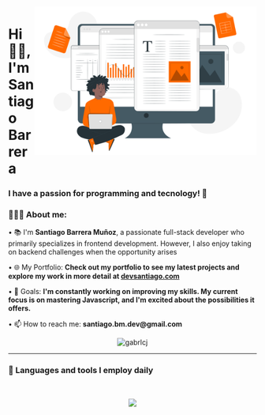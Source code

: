         
<img align="right" src="https://raw.githubusercontent.com/gabrlcj/gabrlcj/2aa161dfb942e25ec84396721837dfccc98e08f2/Illustration.svg" alt="Illustration" title="Illustration Storyset" width=450/>
        
<h1 align="left">Hi 👋🏽, I'm Santiago Barrera</h1>

<h3 align="left">I have a passion for programming and tecnology! 🚀</h3>
    
<div align="left">
    <h3>👨🏽‍💻 About me:</h3>
        <p>• 📚 I'm <b>Santiago Barrera Muñoz</b>, a passionate full-stack developer who primarily specializes in frontend development. However, I also enjoy taking on backend challenges when the opportunity arises</p>
        <p>• 🌐 My Portfolio: <b>Check out my portfolio to see my latest projects and explore my work in more detail at <a href="https://devsantiago.com" target="_blank">devsantiago.com</a></b></p>
        <p>• 🎯 Goals: <b>I'm constantly working on improving my skills. My current focus is on mastering Javascript, and I'm excited about the possibilities it offers.</b></p>
        <p>• 📫 How to reach me: <b>santiago.bm.dev@gmail.com</b></p>
</div>

<div align="center">
    <img height="155em" src="https://github-readme-stats.vercel.app/api/top-langs?username=devsantiagobm&show_icons=true&theme=slateorange&title_color=f34213&text_color=0c0c0c&icon_color=0c0c0c&layout=compact&hide_border=true&bg_color=bbb8b2" alt="gabrlcj" />
</div>
    
---

<div>
  <h3>🧰 Languages and tools I employ daily</h3><br>
    <p align="center">
        <img src="https://skillicons.dev/icons?i=react,nodejs,express,laravel,js,ts,nextjs,mongodb,php,mysql,html,css,sass,styledcomponents,pug,figma,firebase,tailwind&theme=dark&perline=9" />
    </p>
</div>
